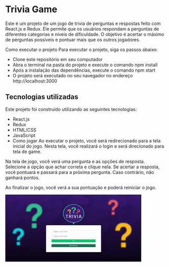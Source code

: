 # Trivia Game


Este é um projeto de um jogo de trivia de perguntas e respostas feito com React.js e Redux. Ele permite que os usuários respondam a perguntas de diferentes categorias e níveis de dificuldade. O objetivo é acertar o máximo de perguntas possíveis e pontuar mais que os outros jogadores.

Como executar o projeto
Para executar o projeto, siga os passos abaixo:

- Clone este repositório em seu computador
- Abra o terminal na pasta do projeto e execute o comando npm install
- Após a instalação das dependências, execute o comando npm start
- O projeto será executado no seu navegador no endereço http://localhost:3000

## Tecnologias utilizadas

Este projeto foi construído utilizando as seguintes tecnologias:

- React.js
- Redux
- HTML/CSS
- JavaScript
- Como jogar
Ao executar o projeto, você será redirecionado para a tela inicial do jogo. Nesta tela, você realizará o login e será direcionado para tela de game.


Na tela de jogo, você verá uma pergunta e as opções de resposta. Selecione a opção que achar correta e clique nela. Se acertar a resposta, você pontuará e passará para a próxima pergunta. Caso contrário, não ganhará pontos.

Ao finalizar o jogo, você verá a sua pontuação e poderá reiniciar o jogo.

![texto](./src/images/triviadesktop.gif)
 
 
